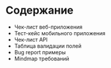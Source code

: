 # Содержание

- Чек-лист веб-приложения
- Тест-кейс мобильного приложения
- Чек-лист API
- Таблица валидации полей
- Bug report примеры
- Mindmap требований
